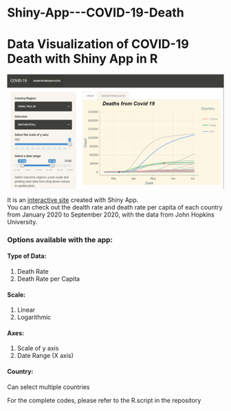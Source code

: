 # Shiny-App---COVID-19-Death
# Data Visualization of COVID-19 Death with Shiny App in R

![shinyApp](/Rshiny_web_interface.png)

It is an [interactive site](https://suet-wah-chu.shinyapps.io/testui/?_ga=2.238267977.83272496.1606164025-724514677.1602514887) created with Shiny App. 	\
You can check out the dealth rate and death rate per capita of each country from January 2020 to September 2020,
with the data from John Hopkins University.

### Options available with the app:
#### Type of Data:
1) Death Rate
2) Death Rate per Capita

#### Scale: 
1) Linear
2) Logarithmic

#### Axes:
1) Scale of y axis
2) Date Range (X axis)

#### Country:
Can select multiple countries 

For the complete codes, please refer to the R.script in the repository
